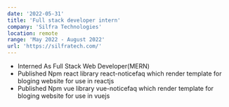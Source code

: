 ```yaml
---
date: '2022-05-31'
title: 'Full stack developer intern'
company: 'Silfra Technologies'
location: remote
range: 'May 2022 - August 2022'
url: 'https://silfratech.com/'
---
```


- Interned As Full Stack Web Developer(MERN)
- Published Npm react library react-noticefaq which
  render template for bloging website for use in reactjs
- Published Npm vue library vue-noticefaq which render
  template for bloging website for use in vuejs
